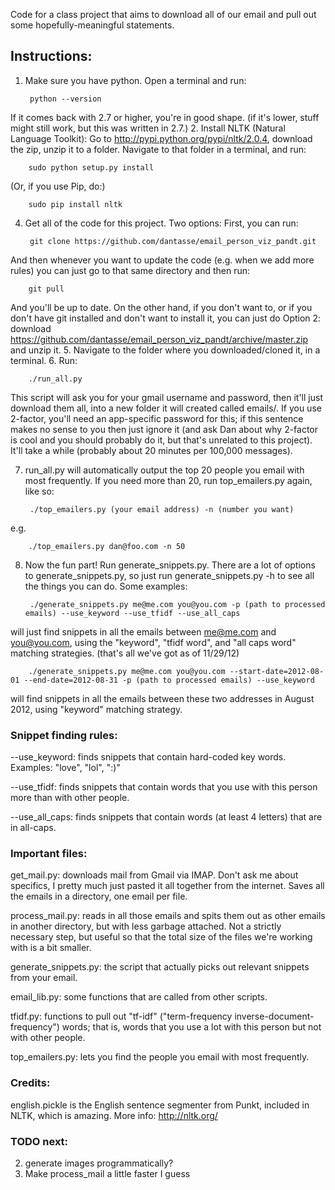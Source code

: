 Code for a class project that aims to download all of our email and pull out
some hopefully-meaningful statements.

## Instructions:
1. Make sure you have python. Open a terminal and run:

        python --version
If it comes back with 2.7 or higher, you're in good shape. (if it's lower, stuff might still work, but this was written in 2.7.)
2. Install NLTK (Natural Language Toolkit): Go to <http://pypi.python.org/pypi/nltk/2.0.4>, download the zip, unzip it to a folder. Navigate to that folder in a terminal, and run:

        sudo python setup.py install
(Or, if you use Pip, do:)

        sudo pip install nltk
<!--3. Get the Punkt tokenizer; this is the bit that can split text into sentences neatly. To do so, at a terminal:

        python
        import nltk
        nltk.download()
Now you'll see a window pop up; navigate to "Models" then select Punkt and download.-->
4. Get all of the code for this project. Two options: First, you can run:

        git clone https://github.com/dantasse/email_person_viz_pandt.git
And then whenever you want to update the code (e.g. when we add more rules) you can just go to that same directory and then run:
 
        git pull
And you'll be up to date. On the other hand, if you don't want to, or if you don't have git installed and don't want to install it, you can just do Option 2: download <https://github.com/dantasse/email_person_viz_pandt/archive/master.zip> and unzip it.
5. Navigate to the folder where you downloaded/cloned it, in a terminal.
6. Run:

<!--        ./get_mail.py-->
        ./run_all.py
This script will ask you for your gmail username and password, then it'll just download them all, into a new folder it will created called emails/. If you use 2-factor, you'll need an app-specific password for this; if this sentence makes no sense to you then just ignore it (and ask Dan about why 2-factor is cool and you should probably do it, but that's unrelated to this project). It'll take a while (probably about 20 minutes per 100,000 messages).
<!--7. Run:

        ./process_mail.py
This will make a new directory called "processed\_emails/" and save processed versions of your emails there.
(this will be quicker. Seconds or minutes.)-->
7. run\_all.py will automatically output the top 20 people you email with most frequently. If you need more than 20, run top\_emailers.py again, like so:

        ./top_emailers.py (your email address) -n (number you want)
e.g.
 
        ./top_emailers.py dan@foo.com -n 50

8. Now the fun part! Run generate\_snippets.py. There are a lot of options to generate\_snippets.py, so just run generate\_snippets.py -h to see all the things you can do. Some examples:

        ./generate_snippets.py me@me.com you@you.com -p (path to processed emails) --use_keyword --use_tfidf --use_all_caps
will just find snippets in all the emails between me@me.com and you@you.com, using the "keyword", "tfidf word", and "all caps word" matching strategies. (that's all we've got as of 11/29/12) 

        ./generate_snippets.py me@me.com you@you.com --start-date=2012-08-01 --end-date=2012-08-31 -p (path to processed emails) --use_keyword
will find snippets in all the emails between these two addresses in August 2012, using "keyword" matching strategy.

### Snippet finding rules:

--use\_keyword: finds snippets that contain hard-coded key words. Examples: "love", "lol", ":)"

--use\_tfidf: finds snippets that contain words that you use with this person more than with other people.

--use\_all\_caps: finds snippets that contain words (at least 4 letters) that are in all-caps.

### Important files: 

get\_mail.py: downloads mail from Gmail via IMAP. Don't ask me
about specifics, I pretty much just pasted it all together from the internet.
Saves all the emails in a directory, one email per file.

process\_mail.py: reads in all those emails and spits them out
as other emails in another directory, but with less garbage attached. Not a
strictly necessary step, but useful so that the total size of the files we're
working with is a bit smaller.

generate\_snippets.py: the script that actually picks out relevant snippets
from your email.

email\_lib.py: some functions that are called from other scripts.

tfidf.py: functions to pull out "tf-idf" ("term-frequency inverse-document-frequency") words; that is, words that you use a lot with this person but not with other people.

top\_emailers.py: lets you find the people you email with most frequently.

### Credits:
english.pickle is the English sentence segmenter from Punkt, included in NLTK,
which is amazing. More info: <http://nltk.org/>

### TODO next:
2. generate images programmatically?
3. Make process_mail a little faster I guess

